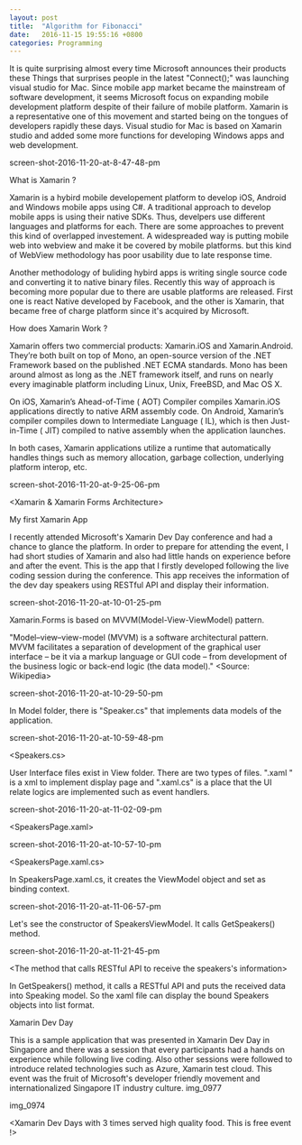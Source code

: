 ```yaml
---
layout: post
title:  "Algorithm for Fibonacci"
date:   2016-11-15 19:55:16 +0800
categories: Programming
---
```



It is quite surprising almost every time Microsoft announces their products these Things that surprises people in the latest "Connect();" was launching visual studio for Mac. Since mobile app market became the mainstream of software development, it seems Microsoft focus on expanding mobile development platform despite of their failure of mobile platform. Xamarin is a representative one of this movement and started being on the tongues of developers rapidly these days. Visual studio for Mac is based on Xamarin studio and added some more functions for developing Windows apps and web development.

screen-shot-2016-11-20-at-8-47-48-pm

<Visual Studio for Mac and Xamarin Studio>



What is Xamarin ?

Xamarin is a hybird mobile developement platform to develop iOS, Android and Windows mobile apps using C#. A traditional approach to develop mobile apps is using their native SDKs. Thus, develpers use different languages and platforms for each. There are some approaches to prevent this kind of overlapped investement. A widespreaded way is putting mobile web into webview and make it be covered by mobile platforms. but this kind of WebView methodology has poor usability due to late response time.

Another methodology of buliding hybird apps is writing single source code and converting it to native binary files. Recently this way of approach is becoming more popular due to there are usable platforms are released. First one is react Native developed by Facebook, and the other is Xamarin, that became free of charge platform since it's acquired by Microsoft.



How does Xamarin Work ?

Xamarin offers two commercial products: Xamarin.iOS and Xamarin.Android. They’re both built on top of Mono, an open-source version of the .NET Framework based on the published .NET ECMA standards. Mono has been around almost as long as the .NET framework itself, and runs on nearly every imaginable platform including Linux, Unix, FreeBSD, and Mac OS X.

On iOS, Xamarin’s Ahead-of-Time ( AOT) Compiler compiles Xamarin.iOS applications directly to native ARM assembly code. On Android, Xamarin’s compiler compiles down to Intermediate Language ( IL), which is then Just-in-Time ( JIT) compiled to native assembly when the application launches.

In both cases, Xamarin applications utilize a runtime that automatically handles things such as memory allocation, garbage collection, underlying platform interop, etc.

screen-shot-2016-11-20-at-9-25-06-pm

<Xamarin & Xamarin Forms Architecture>



My first Xamarin App

I recently attended Microsoft's Xamarin Dev Day conference and had a chance to glance the platform. In order to prepare for attending the event, I had short studies of Xamarin and also had little hands on experience before and after the event. This is the app that I firstly developed following the live coding session during the conference. This app receives the information of the dev day speakers using RESTful API and display their information.

screen-shot-2016-11-20-at-10-01-25-pm

<Screenshot of runtime using iOS and Android emulator>



Xamarin.Forms is based on  MVVM(Model-View-ViewModel) pattern.

"Model–view–view-model (MVVM) is a software architectural pattern. MVVM facilitates a separation of development of the graphical user interface – be it via a markup language or GUI code – from development of the business logic or back-end logic (the data model)." <Source: Wikipedia>

screen-shot-2016-11-20-at-10-29-50-pm

<Application Folder Structure>

 In Model folder, there is "Speaker.cs" that implements data models of the application.

screen-shot-2016-11-20-at-10-59-48-pm

<Speakers.cs>

User Interface files exist in View folder. There are two types of files. ".xaml " is a xml to implement display page and ".xaml.cs" is a place that the UI relate logics are implemented such as event handlers.

screen-shot-2016-11-20-at-11-02-09-pm

<SpeakersPage.xaml>

screen-shot-2016-11-20-at-10-57-10-pm

<SpeakersPage.xaml.cs>

In SpeakersPage.xaml.cs, it creates the ViewModel object and set as binding context.

screen-shot-2016-11-20-at-11-06-57-pm

<Constructor of the ViewModel>

Let's see the constructor of SpeakersViewModel. It calls GetSpeakers() method.

screen-shot-2016-11-20-at-11-21-45-pm

<The method that calls RESTful API to receive the speakers's information>

In GetSpeakers() method, it calls a RESTful API and puts the received data into Speaking model. So the xaml file can display the bound Speakers objects into list format.



Xamarin Dev Day

This is a sample application that was presented in Xamarin Dev Day in Singapore and there was a session that every participants had a hands on experience while following live coding. Also other sessions were followed to introduce related technologies such as Azure, Xamarin test cloud. This event was the fruit of Microsoft's developer friendly movement and internationalized Singapore IT industry culture.
img_0977

img_0974

<Xamarin Dev Days with 3 times served high quality food. This is free event !>
